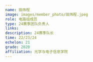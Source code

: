 ```yaml
---
name: 田炜程
image: images/member_photo/田炜程.jpeg
role: 电路组成员
type: 24赛季团队负责人
links:
description: 24赛季队长
time: 22/23/24
echelon: 21
grade: 2020
affiliation: 光学与电子信息学院
---
```

